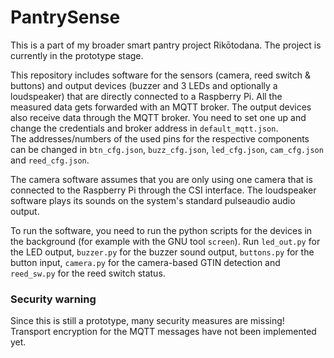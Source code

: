 # PantrySense
This is a part of my broader smart pantry project Rikōtodana. The project is currently in the prototype stage.

This repository includes software for the sensors (camera, reed switch & buttons) and output devices (buzzer and 3 LEDs and optionally a loudspeaker) that are directly connected to a Raspberry Pi.
All the measured data gets forwarded with an MQTT broker. The output devices also receive data through the MQTT broker. You need to set one up and change the credentials and broker address in `default_mqtt.json`.  
The addresses/numbers of the used pins for the respective components can be changed in `btn_cfg.json`, `buzz_cfg.json`, `led_cfg.json`, `cam_cfg.json` and `reed_cfg.json`.

The camera software assumes that you are only using one camera that is connected to the Raspberry Pi through the CSI interface.
The loudspeaker software plays its sounds on the system's standard pulseaudio audio output.

To run the software, you need to run the python scripts for the devices in the background (for example with the GNU tool `screen`).
Run `led_out.py` for the LED output, `buzzer.py` for the buzzer sound output, `buttons.py` for the button input, `camera.py` for the camera-based GTIN detection and `reed_sw.py` for the reed switch status.
### Security warning
Since this is still a prototype, many security measures are missing! Transport encryption for the MQTT messages have not been implemented yet.
